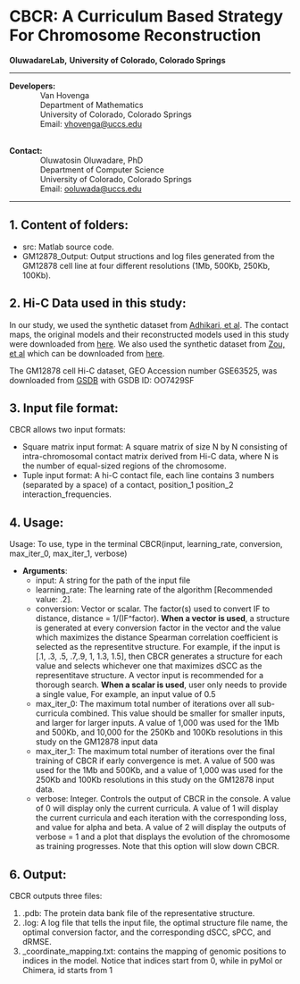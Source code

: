 # CBCR: A Curriculum Based Strategy For Chromosome Reconstruction

**OluwadareLab,**
**University of Colorado, Colorado Springs**

----------------------------------------------------------------------
**Developers:** <br />
		 &nbsp;&nbsp;&nbsp;&nbsp;&nbsp;&nbsp;&nbsp;&nbsp;&nbsp;&nbsp;&nbsp;&nbsp;&nbsp;&nbsp;Van Hovenga<br />
		 &nbsp;&nbsp;&nbsp;&nbsp;&nbsp;&nbsp;&nbsp;&nbsp;&nbsp;&nbsp;&nbsp;&nbsp;&nbsp;&nbsp;Department of Mathematics <br />
		 &nbsp;&nbsp;&nbsp;&nbsp;&nbsp;&nbsp;&nbsp;&nbsp;&nbsp;&nbsp;&nbsp;&nbsp;&nbsp;&nbsp;University of Colorado, Colorado Springs <br />
		 &nbsp;&nbsp;&nbsp;&nbsp;&nbsp;&nbsp;&nbsp;&nbsp;&nbsp;&nbsp;&nbsp;&nbsp;&nbsp;&nbsp;Email: vhovenga@uccs.edu <br /><br />

**Contact:** <br />
		 &nbsp;&nbsp;&nbsp;&nbsp;&nbsp;&nbsp;&nbsp;&nbsp;&nbsp;&nbsp;&nbsp;&nbsp;&nbsp;&nbsp;Oluwatosin Oluwadare, PhD <br />
		 &nbsp;&nbsp;&nbsp;&nbsp;&nbsp;&nbsp;&nbsp;&nbsp;&nbsp;&nbsp;&nbsp;&nbsp;&nbsp;&nbsp;Department of Computer Science <br />
		 &nbsp;&nbsp;&nbsp;&nbsp;&nbsp;&nbsp;&nbsp;&nbsp;&nbsp;&nbsp;&nbsp;&nbsp;&nbsp;&nbsp;University of Colorado, Colorado Springs <br />
		 &nbsp;&nbsp;&nbsp;&nbsp;&nbsp;&nbsp;&nbsp;&nbsp;&nbsp;&nbsp;&nbsp;&nbsp;&nbsp;&nbsp;Email: ooluwada@uccs.edu 
    
--------------------------------------------------------------------	

**1.	Content of folders:**
-----------------------------------------------------------	
* src: Matlab source code. <br />
* GM12878_Output: Output structions and log files generated from the GM12878 cell line at four different resolutions (1Mb, 500Kb, 250Kb, 100Kb).<br />

**2.	Hi-C Data used in this study:**
-----------------------------------------------------------
In our study, we used the synthetic dataset from [Adhikari, et al](https://doi.org/10.1186/s12864-016-3210-4). The contact maps, the original models and their reconstructed models used in this study were downloaded from [here](http://sysbio.rnet.missouri.edu/bdm_download/chromosome3d/unzipped/Input/Synthetic/). We also used the synthetic dataset from [Zou, et al](https://doi.org/10.1186/s13059-016-0896-1) which can be downloaded from [here](https://people.umass.edu/ouyanglab/hsa/index.html).

The GM12878 cell Hi-C dataset, GEO Accession number GSE63525, was downloaded from [GSDB](http://sysbio.rnet.missouri.edu/3dgenome/GSDB/details.php?id=GM12878) with GSDB ID: OO7429SF

**3.	Input file format:**
-----------------------------------------------------------
CBCR allows two input formats:

* Square matrix input format: A square matrix of size N by N consisting of intra-chromosomal contact matrix derived from Hi-C data, where N is the number of equal-sized regions of the chromosome.
* Tuple input format: A hi-C contact file, each line contains 3 numbers (separated by a space) of a contact, position_1 position_2 interaction_frequencies.

**4.	Usage:**
----------------------------------------------------------- 
Usage: To use, type in the terminal CBCR(input, learning_rate, conversion, max_iter_0, max_iter_1, verbose)<br /> 	
                           		
                              
* **Arguments**: <br />	
	* input: A string for the path of the input file <br />
	* learning_rate: The learning rate of the algorithm [Recommended value: .2].<br />
	* conversion: Vector or scalar. The factor(s) used to convert IF to distance, distance = 1/(IF^factor). **When a vector is used**, a structure is generated at every conversion factor in the vector and the value which maximizes the distance Spearman correlation coefficient is selected as the representitve structure. For example, if the input is [.1, .3, .5, .7,.9, 1, 1.3, 1.5], then CBCR generates a structure for each value and selects whichever one that maximizes dSCC as the representitave structure. A vector input is recommended for a thorough search. **When a scalar is used**, user only needs to provide a single value, For example, an input value of 0.5 <br />
	* max_iter_0:  The maximum total number of iterations over all sub-curricula combined. This value should be smaller for smaller inputs, and larger for larger inputs. A value of 1,000 was used for the 1Mb and 500Kb, and 10,000 for the 250Kb and 100Kb resolutions in this study on the GM12878 input data <br />
	* max_iter_1: The maximum total number of iterations over the final training of CBCR if early convergence is met. A value of 500 was used for the 1Mb and 500Kb, and a value of 1,000 was used for the 250Kb and 100Kb resolutions in this study on the GM12878 input data. <br />
	* verbose: Integer. Controls the output of CBCR in the console. A value of 0 will display only the current curricula. A value of 1 will display the current curricula and each iteration with the corresponding loss, and value for alpha and beta. A value of 2 will display the outputs of verbose = 1 and a plot that displays the evolution of the chromosome as training progresses. Note that this option will slow down CBCR.<br />
	
**6.	Output:**
-----------------------------------------------------------
CBCR outputs three files: 

1. .pdb: The protein data bank file of the representative structure.
2. .log: A log file that tells the input file, the optimal structure file name, the optimal conversion factor, and the corresponding dSCC, sPCC, and dRMSE.
3. _coordinate_mapping.txt: contains the mapping of genomic positions to indices in the model. Notice that indices start from 0, while in pyMol or Chimera, id starts from 1
